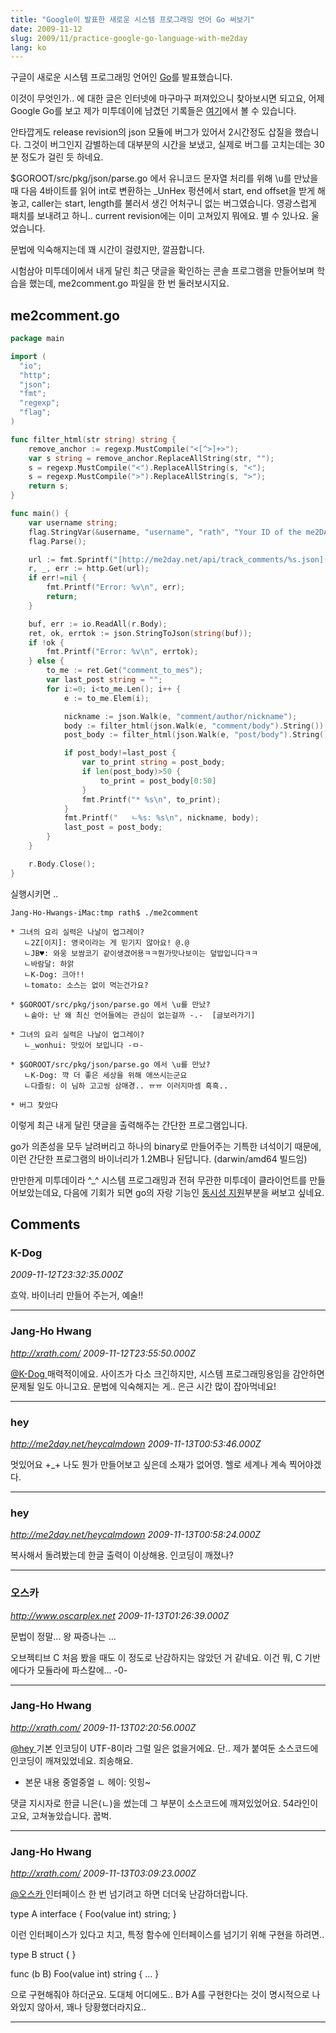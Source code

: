 ```yaml
---
title: "Google이 발표한 새로운 시스템 프로그래밍 언어 Go 써보기"
date: 2009-11-12
slug: 2009/11/practice-google-go-language-with-me2day
lang: ko
---
```


구글이 새로운 시스템 프로그래밍 언어인 [Go](http://golang.org/)를 발표했습니다.

이것이 무엇인가.. 에 대한 글은 인터넷에 마구마구 퍼져있으니 찾아보시면 되고요, 어제 Google Go를 보고 제가 미투데이에 남겼던 기록들은 [여기](http://me2day.net/rath/tag/go)에서 볼 수 있습니다.

안타깝게도 release revision의 json 모듈에 버그가 있어서 2시간정도 삽질을 했습니다. 그것이 버그인지 감별하는데 대부분의 시간을 보냈고, 실제로 버그를 고치는데는 30분 정도가 걸린 듯 하네요.

$GOROOT/src/pkg/json/parse.go 에서 유니코드 문자열 처리를 위해 \u를 만났을때 다음 4바이트를 읽어 int로 변환하는 _UnHex 펑션에서 start, end offset을 받게 해놓고, caller는 start, length를 불러서 생긴 어처구니 없는 버그였습니다. 영광스럽게 패치를 보내려고 하니.. current revision에는 이미 고쳐있지 뭐에요. 별 수 있나요. 울었습니다.

문법에 익숙해지는데 꽤 시간이 걸렸지만, 깔끔합니다.

시험삼아 미투데이에서 내게 달린 최근 댓글을 확인하는 콘솔 프로그램을 만들어보며 학습을 했는데, me2comment.go 파일을 한 번 둘러보시지요.

## me2comment.go
```go
package main 

import (
  "io";
  "http";
  "json";
  "fmt";
  "regexp";
  "flag";
)

func filter_html(str string) string { 
    remove_anchor := regexp.MustCompile("<[^>]+>");
    var s string = remove_anchor.ReplaceAllString(str, "");
    s = regexp.MustCompile("<").ReplaceAllString(s, "<");
    s = regexp.MustCompile(">").ReplaceAllString(s, ">");
    return s;
}

func main() {
    var username string;
    flag.StringVar(&username, "username", "rath", "Your ID of the me2DAY.");
    flag.Parse();

    url := fmt.Sprintf("[http://me2day.net/api/track_comments/%s.json](http://me2day.net/api/track_comments/%s.json)", username);
    r, _, err := http.Get(url);
    if err!=nil { 
        fmt.Printf("Error: %v\n", err);
        return;
    }

    buf, err := io.ReadAll(r.Body);
    ret, ok, errtok := json.StringToJson(string(buf));  
    if !ok {
        fmt.Printf("Error: %v\n", errtok);
    } else {
        to_me := ret.Get("comment_to_mes");
        var last_post string = "";
        for i:=0; i<to_me.Len(); i++ {
            e := to_me.Elem(i);

            nickname := json.Walk(e, "comment/author/nickname");
            body := filter_html(json.Walk(e, "comment/body").String());
            post_body := filter_html(json.Walk(e, "post/body").String());

            if post_body!=last_post {
                var to_print string = post_body;
                if len(post_body)>50 {
                    to_print = post_body[0:50]
                } 
                fmt.Printf("* %s\n", to_print);
            } 
            fmt.Printf("   ㄴ%s: %s\n", nickname, body);
            last_post = post_body;
        }
    }

    r.Body.Close();
}
```

실행시키면 ..

```
Jang-Ho-Hwangs-iMac:tmp rath$ ./me2comment 

* 그녀의 요리 실력은 나날이 업그레이?
   ㄴ2Z[이지]: 영국이라는 게 믿기지 않아요! @.@
   ㄴJB♥: 와웅 보쌈코기 같이생겼어용ㅋㅋ뭔가맛나보이는 덮밥입니다ㅋㅋ
   ㄴ바람달: 하앍
   ㄴK-Dog: 크아!!
   ㄴtomato: 소스는 없이 먹는건가요?

* $GOROOT/src/pkg/json/parse.go 에서 \u를 만났?
   ㄴ솥아: 난 왜 최신 언어들에는 관심이 없는걸까 -.-  [글보러가기]

* 그녀의 요리 실력은 나날이 업그레이?
   ㄴ_wonhui: 맛있어 보입니다 -ㅁ-

* $GOROOT/src/pkg/json/parse.go 에서 \u를 만났?
   ㄴK-Dog: 꺅 더 좋은 세상을 위해 애쓰시는군요 
   ㄴ다즐링: 이 님하 고고씽 삼매경.. ㅠㅠ 이러지마셈 흑흑..

* 버그 찾았다
```

이렇게 최근 내게 달린 댓글을 출력해주는 간단한 프로그램입니다.

go가 의존성을 모두 날려버리고 하나의 binary로 만들어주는 기특한 녀석이기 때문에, 이런 간단한 프로그램의 바이너리가 1.2MB나 된답니다. (darwin/amd64 빌드임)

만만한게 미투데이라 ^_^ 시스템 프로그래밍과 전혀 무관한 미투데이 클라이언트를 만들어보았는데요, 다음에 기회가 되면 go의 자랑 기능인 [동시성 지원](http://golang.org/doc/effective_go.html#concurrency)부분을 써보고 싶네요.

## Comments

### K-Dog
*2009-11-12T23:32:35.000Z*

흐악. 바이너리 만들어 주는거, 예술!!

---

### Jang-Ho Hwang
*http://xrath.com/*
*2009-11-12T23:55:50.000Z*

[@K-Dog ](#comment-3536) 
매력적이에요. 사이즈가 다소 크긴하지만, 시스템 프로그래밍용임을 감안하면 문제될 일도 아니고요. 
문법에 익숙해지는 게.. 은근 시간 많이 잡아먹네요!

---

### hey
*http://me2day.net/heycalmdown*
*2009-11-13T00:53:46.000Z*

멋있어요 +_+ 나도 뭔가 만들어보고 싶은데 소재가 없어영. 헬로 세계나 계속 찍어야겠다.

---

### hey
*http://me2day.net/heycalmdown*
*2009-11-13T00:58:24.000Z*

복사해서 돌려봤는데 한글 출력이 이상해용. 인코딩이 깨졌나?

---

### 오스카
*http://www.oscarplex.net*
*2009-11-13T01:26:39.000Z*

문법이 정말... 왕 짜증나는 ... 

오브젝티브 C 처음 봤을 때도 이 정도로 난감하지는 않았던 거 같네요. 이건 뭐, C 기반에다가 모듈라에 파스칼에... -0-

---

### Jang-Ho Hwang
*http://xrath.com/*
*2009-11-13T02:20:56.000Z*

[@hey ](#comment-3539) 
기본 인코딩이 UTF-8이라 그럴 일은 없을거에요. 
단.. 제가 붙여둔 소스코드에 인코딩이 깨져있었네요. 죄송해요.

* 본문 내용 중얼중얼
  ㄴ 헤이: 잇힝~

댓글 지시자로 한글 니은(ㄴ)을 썼는데 그 부분이 소스코드에 깨져있었어요. 54라인이고요, 고쳐놓았습니다. 꿉벅.

---

### Jang-Ho Hwang
*http://xrath.com/*
*2009-11-13T03:09:23.000Z*

[@오스카 ](#comment-3540) 
인터페이스 한 번 넘기려고 하면 더더욱 난감하더랍니다. 

type A interface { 
  Foo(value int) string;
}

이런 인터페이스가 있다고 치고, 특정 함수에 인터페이스를 넘기기 위해 구현을 하려면..

type B struct {
}

func (b B) Foo(value int) string {
  ...
}

으로 구현해줘야 하더군요. 도대체 어디에도.. B가 A를 구현한다는 것이 명시적으로 나와있지 않아서, 꽤나 당황했더라지요..

---

